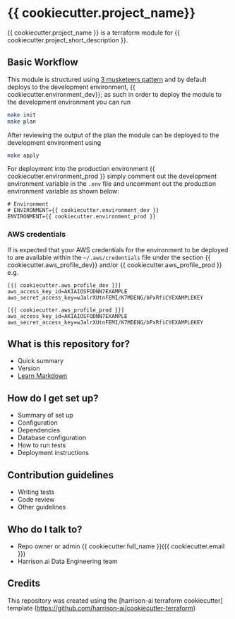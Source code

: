 # {{ cookiecutter.project_name}} #

{{ cookiecutter.project_name }} is a terraform module for {{ cookiecutter.project_short_description }}. 

## Basic Workflow
This module is structured using [3 musketeers pattern](https://3musketeers.io/) and by default deploys to the development environment, {{ cookiecutter.environment_dev}}; as such in order to deploy the module to the development environment you can run

```bash
make init
make plan
```

After reviewing the output of the plan the module can be deployed to the development environment using 

```bash
make apply
```

For deployment into the production environment {{ cookiecutter.environment_prod }} simply comment out the development environment variable in the `.env` file and uncomment out the production environment variable as shown below: 

```
# Environment
# ENVIRONMENT={{ cookiecutter.environment_dev }}
ENVIRONMENT={{ cookiecutter.environment_prod }}
```

### AWS credentials
If is expected that your AWS credentials for the environment to be deployed to are available within the `~/.aws/credentials` file under the section {{ cookiecutter.aws_profile_dev}} and/or {{ cookiecutter.aws_profile_prod }} e.g.

```
[{{ cookiecutter.aws_profile_dev }}]
aws_access_key_id=AKIAIOSFODNN7EXAMPLE
aws_secret_access_key=wJalrXUtnFEMI/K7MDENG/bPxRfiCYEXAMPLEKEY

[{{ cookiecutter.aws_profile_prod }}]
aws_access_key_id=AKIAIOSFODNN7EXAMPLE
aws_secret_access_key=wJalrXUtnFEMI/K7MDENG/bPxRfiCYEXAMPLEKEY
```

## What is this repository for?

* Quick summary
* Version
* [Learn Markdown](https://bitbucket.org/tutorials/markdowndemo)

## How do I get set up?

* Summary of set up
* Configuration
* Dependencies
* Database configuration
* How to run tests
* Deployment instructions

## Contribution guidelines

* Writing tests
* Code review
* Other guidelines

## Who do I talk to?

* Repo owner or admin {{ cookiecutter.full_name }}({{ cookiecutter.email }})
* Harrison.ai Data Engineering team

## Credits
This repository was created using the [harrison-ai terraform cookiecutter] template (https://github.com/harrison-ai/cookiecutter-terraform)